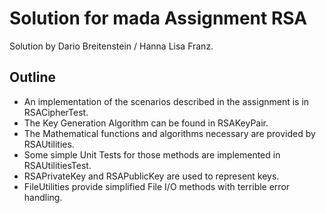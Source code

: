 # Solution for mada Assignment RSA

Solution by Dario Breitenstein / Hanna Lisa Franz.

## Outline

- An implementation of the scenarios described in the assignment is in RSACipherTest.
- The Key Generation Algorithm can be found in RSAKeyPair.
- The Mathematical functions and algorithms necessary are provided by RSAUtilities.
- Some simple Unit Tests for those methods are implemented in RSAUtilitiesTest.
- RSAPrivateKey and RSAPublicKey are used to represent keys.
- FileUtilities provide simplified File I/O methods with terrible error handling.